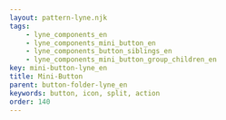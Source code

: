 ```yaml
---
layout: pattern-lyne.njk
tags: 
    - lyne_components_en
    - lyne_components_mini_button_en
    - lyne_components_button_siblings_en
    - lyne_components_mini_button_group_children_en
key: mini-button-lyne_en
title: Mini-Button
parent: button-folder-lyne_en
keywords: button, icon, split, action
order: 140
---
```

